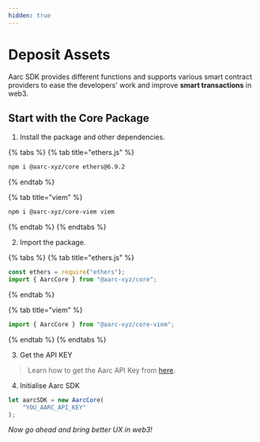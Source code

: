 ```yaml
---
hidden: true
---
```


# Deposit Assets

Aarc SDK provides different functions and supports various smart contract providers to ease the developers' work and improve **smart transactions** in web3.

## Start with the Core Package

1. Install the package and other dependencies.

{% tabs %}
{% tab title="ethers.js" %}
```bash
npm i @aarc-xyz/core ethers@6.9.2
```
{% endtab %}

{% tab title="viem" %}
```bash
npm i @aarc-xyz/core-viem viem
```
{% endtab %}
{% endtabs %}

2. Import the package.

{% tabs %}
{% tab title="ethers.js" %}
```typescript
const ethers = require("ethers");
import { AarcCore } from "@aarc-xyz/core";
```
{% endtab %}

{% tab title="viem" %}
```typescript
import { AarcCore } from "@aarc-xyz/core-viem";
```
{% endtab %}
{% endtabs %}

3. Get the API KEY

> Learn how to get the Aarc API Key from [here](broken-reference).

4. Initialise Aarc SDK

```typescript
let aarcSDK = new AarcCore(
    "YOU_AARC_API_KEY"
);
```

_Now go ahead and bring better UX in web3!_
